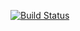 [![Build Status](https://travis-ci.org/zyxjing/microblog.svg?branch=master)](https://travis-ci.org/zyxjing/microblog)

